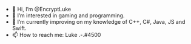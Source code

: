 - 👋 Hi, I’m @EncryptLuke
- 👀 I’m interested in gaming and programming.
- 🌱 I’m currently improving on my knowledge of  C++, C#, Java, JS and Swift.
- 📫 How to reach me: Luke .-.#4500

<!---
EncryptLuke/EncryptLuke is a ✨ special ✨ repository because its `README.md` (this file) appears on your GitHub profile.
You can click the Preview link to take a look at your changes.
--->
